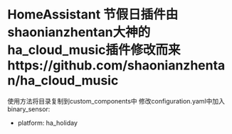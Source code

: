 # HomeAssistant 节假日插件由shaonianzhentan大神的ha_cloud_music插件修改而来https://github.com/shaonianzhentan/ha_cloud_music

使用方法将目录复制到custom_components中
修改configuration.yaml中加入
binary_sensor:
  - platform: ha_holiday